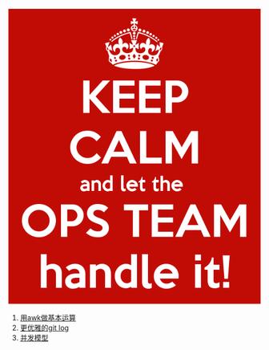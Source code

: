 ![Alt Image Text](image/ops1.jpg "Headline image")

1. [用awk做基本运算](awk.md) 
2. [更优雅的git log](git_decorator.md)
3. [并发模型](concurrency.md)


